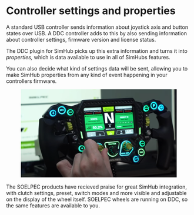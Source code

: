 # Controller settings and properties

A standard USB controller sends information about joystick axis and button states over USB. A DDC controller adds to this by also sending information about controller settings, firmware version and license status.

The DDC plugin for SimHub picks up this extra information and turns it into _properties,_ which is data available to use in all of SimHubs features.&#x20;

You can also decide what kind of settings data will be sent, allowing you to make SimHub properties from any kind of event happening in your controllers firmware.&#x20;

<figure><img src="../../.gitbook/assets/image (120).png" alt=""><figcaption></figcaption></figure>

The SOELPEC products have recieved praise for great SimHub integration, with clutch settings, preset, switch modes and more visible and adjustable on the display of the wheel itself. SOELPEC wheels are running on DDC, so the same features are available to you.&#x20;
